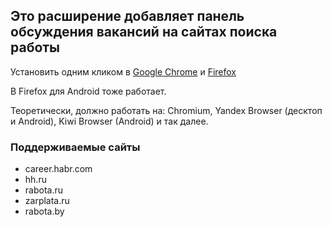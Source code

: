 ## Это расширение добавляет панель обсуждения вакансий на сайтах поиска работы

Установить одним кликом в 
[Google Chrome](https://chromewebstore.google.com/detail/jobchan-%D0%BE%D0%B1%D1%81%D1%83%D0%B6%D0%B4%D0%B5%D0%BD%D0%B8%D0%B5-%D0%B2%D0%B0%D0%BA%D0%B0%D0%BD%D1%81/ffoffionkaacihblnlhcaenkhkpapeke)
и [Firefox](https://addons.mozilla.org/ru/firefox/addon/jobchan/)

В Firefox для Android тоже работает.

Теоретически, должно работать на: Chromium, Yandex Browser (десктоп и Android), Kiwi Browser (Android) и так далее.

### Поддерживаемые сайты

* career.habr.com
* hh.ru
* rabota.ru
* zarplata.ru
* rabota.by
